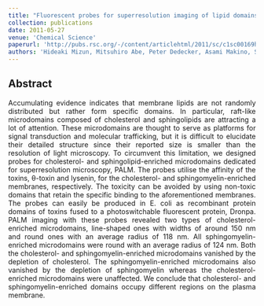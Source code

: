 ```yaml
---
title: "Fluorescent probes for superresolution imaging of lipid domains on the plasma membrane"
collection: publications
date: 2011-05-27
venue: 'Chemical Science'
paperurl: 'http://pubs.rsc.org/-/content/articlehtml/2011/sc/c1sc00169h'
authors: 'Hideaki Mizun, Mitsuhiro Abe, Peter Dedecker, Asami Makino, Susana Rocha, Yoshiko Ohno-Iwashita, Johan Hofkens, Toshihide Kobayashi, Atsushi Miyawaki'
---
```


<h2> Abstract </h2>
<p align= "justify">
Accumulating evidence indicates that membrane lipids are not randomly distributed but rather form specific domains. In particular, raft-like microdomains composed of cholesterol and sphingolipids are attracting a lot of attention. These microdomains are thought to serve as platforms for signal transduction and molecular trafficking, but it is difficult to elucidate their detailed structure since their reported size is smaller than the resolution of light microscopy. To circumvent this limitation, we designed probes for cholesterol- and sphingolipid-enriched microdomains dedicated for superresolution microscopy, PALM. The probes utilise the affinity of the toxins, θ-toxin and lysenin, for the cholesterol- and sphingomyelin-enriched membranes, respectively. The toxicity can be avoided by using non-toxic domains that retain the specific binding to the aforementioned membranes. The probes can easily be produced in E. coli as recombinant protein domains of toxins fused to a photoswitchable fluorescent protein, Dronpa. PALM imaging with these probes revealed two types of cholesterol-enriched microdomains, line-shaped ones with widths of around 150 nm and round ones with an average radius of 118 nm. All sphingomyelin-enriched microdomains were round with an average radius of 124 nm. Both the cholesterol- and sphingomyelin-enriched microdomains vanished by the depletion of cholesterol. The sphingomyelin-enriched microdomains also vanished by the depletion of sphingomyelin whereas the cholesterol-enriched microdomains were unaffected. We conclude that cholesterol- and sphingomyelin-enriched domains occupy different regions on the plasma membrane.
